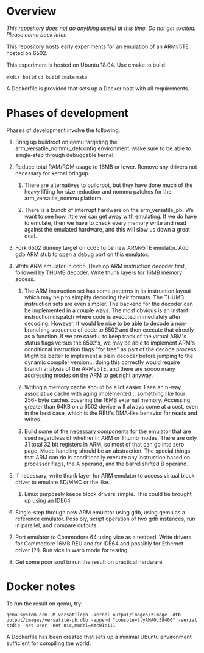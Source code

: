 # Overview

*This repository does not do anything useful at this time.  Do not 
get excited. Please come back later.*

This repository hosts early experiments for an emulation of an ARMv5TE
hosted on 6502.  

This experiment is hosted on Ubuntu 18.04.  Use cmake to build:

`mkdir build`
`cd build`
`cmake`
`make`

A Dockerfile is provided that sets up a Docker host with all requirements.

# Phases of development

Phases of development involve the following.

1. Bring up buildroot on qemu targeting the arm_versatile_nommu_defconfig
   environment.  Make sure to be able to single-step through debuggable
   kernel.

2. Reduce total RAM/ROM usage to 16MB or lower.  Remove any drivers not
   necessary for kernel bringup.

   1. There are alternatives to buildroot, but they have done much of 
      the heavy lifting for size reduction and nommu patches for 
      the arm_versatile_nommu platform.

   2. There is a bunch of interrupt hardware on the arm_versatile_pb.
      We want to see how little we can get away with emulating.  If we
      do have to emulate, then we have to check every memory write and read
      against the emulated hardware, and this will slow us down a great
      deal.

3. Fork 6502 dummy target on cc65 to be new ARMv5TE emulator.  Add gdb
   ARM stub to open a debug port on this emulator.

4. Write ARM emulator in cc65.  Develop ARM instruction decoder first,
   followed by THUMB decoder.  Write thunk layers for 16MB memory access.

   1. The ARM instruction set has some patterns in its instruction layout
      which may help to simplify decoding their formats.  The THUMB
      instruction sets are even simpler.  The backend for the decoder
      can be implemented in a couple ways.  The most obvious is an
      instant instruction dispatch where code is executed immediately 
      after decoding.  However, it would be nice to be able to decode
      a non-branching sequence of code to 6502 and then execute that 
      directly as a function.  If we are careful to keep track of the 
      virtual ARM's status flags versus the 6502's, we may be able to
      implement ARM's conditional instruction flags "for free" as part
      of the decode process.  Might be better to implement a plain
      decoder before jumping to the dynamic compiler version... doing
      this correctly would require branch analysis of the ARMv5TE, and 
      there are soooo many addressing modes on the ARM to get right anyway.

   2. Writing a memory cache should be a lot easier.  I see an n-way 
      associative cache with aging implemented... something like four 256-
      byte caches covering the 16MB external memory.  Accessing greater
      than 64KB on a 6502 device will always come at a cost, even in 
      the best case, which is the REU's DMA-like behavior for reads
      and writes.

   3. Build some of the necessary components for the emulator that are
      used regardless of whether in ARM or Thumb modes.  There are only 31
      total 32 bit registers in ARM, so most of that can go into zero page.
      Mode handling should be an abstraction.  The special things that ARM
      can do is conditionally execute any instruction based on processor 
      flags, the A operand, and the barrel shifted B operand.

5. If necessary, write thunk layer for ARM emulator to access virtual
   block driver to emulate SD/MMC or the like.

   1. Linux purposely keeps block drivers simple.  This could be brought 
      up using an IDE64

6. Single-step through new ARM emulator using gdb, using qemu as a reference
   emulator.  Possibly, script operation of two gdb instances, run in
   parallel, and compare outputs.

7. Port emulator to Commodore 64 using vice as a testbed.  Write drivers for 
   Commodore 16MB REU and for IDE64 and possibly for Ethernet driver (?!).
   Run vice in warp mode for testing.

8. Get some poor soul to run the result on practical hardware.
   
# Docker notes

To run the result on qemu, try:

`qemu-system-arm -M versatilepb -kernel output/images/zImage -dtb output/images/versatile-pb.dtb -append "console=ttyAMA0,38400" -serial stdio -net user -net nic,model=smc91c111`

A Dockerfile has been created that sets up a minimal Ubuntu environment 
sufficient for compiling the world.

